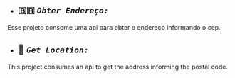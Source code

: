  * ## :brazil: **_`Obter Endereço:`_**
Esse projeto consome uma api para obter o endereço informando o cep.

 * ## 💼 **_`Get Location:`_**
 This project consumes an api to get the address informing the postal code.
